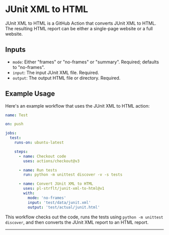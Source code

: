 # JUnit XML to HTML

JUnit XML to HTML is a GitHub Action that converts JUnit XML to HTML. The resulting HTML report can be either a single-page website or a full website.

## Inputs

* `mode`: Either "frames" or "no-frames" or "summary". Required; defaults to "no-frames".
* `input`: The input JUnit XML file. Required.
* `output`: The output HTML file or directory. Required.

## Example Usage

Here's an example workflow that uses the JUnit XML to HTML action:

```yml
name: Test

on: push

jobs:
  test:
    runs-on: ubuntu-latest

    steps:
      - name: Checkout code
        uses: actions/checkout@v3

      - name: Run tests
        run: python -m unittest discover -v -s tests

      - name: Convert JUnit XML to HTML
        uses: pl-strflt/junit-xml-to-html@v1
        with:
          mode: 'no-frames'
          input: 'test/data/junit.xml'
          output: 'test/actual/junit.html'
```

This workflow checks out the code, runs the tests using `python -m unittest discover`, and then converts the JUnit XML report to an HTML report.

---
